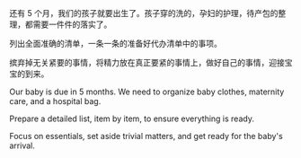 还有 5 个月，我们的孩子就要出生了。孩子穿的洗的，孕妇的护理，待产包的整理，都需要一件件的落实了。

列出全面准确的清单，一条一条的准备好代办清单中的事项。

摈弃掉无关紧要的事情，将精力放在真正要紧的事情上，做好自己的事情，迎接宝宝的到来。

Our baby is due in 5 months. We need to organize baby clothes, maternity care, and a hospital bag.

Prepare a detailed list, item by item, to ensure everything is ready.

Focus on essentials, set aside trivial matters, and get ready for the baby's arrival.
